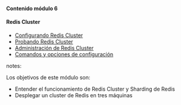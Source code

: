 #### Contenido módulo 6

#### Redis Cluster

* [Configurando Redis Cluster](/#setting_up_redis_cluster)
* [Probando Redis Cluster](/#testing_redis_cluster)
* [Administración de Redis Cluster](/#administrating_redis_cluster)
* [Comandos y opciones de configuración](/#commands_and_configuration_options)


notes:

Los objetivos de este módulo son:

* Entender el funcionamiento de Redis Cluster y Sharding de Redis
* Desplegar un cluster de Redis en tres máquinas 